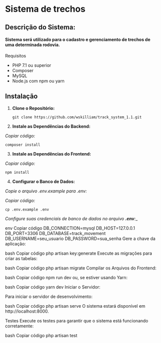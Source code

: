 <h1>Sistema de trechos</h1>

<h2>Descrição do Sistema:</h2>

<h4>Sistema será utilizado para o cadastro e gerenciamento de trechos de uma determinada rodovia. </h4>

 <p>Requisitos</p>

- PHP 7.1 ou superior
- Composer
- MySQL
- Node.js com npm ou yarn

## Instalação ##

1. **Clone o Repositório:**

   ````
   git clone https://github.com/wskilliam/track_system_1.1.git
   ````
2. **Instale as Dependências do Backend:**

_Copiar código:_

````
composer install
````

3. **Instale as Dependências do Frontend:**

_Copiar código:_
````
npm install
````

4. **Configurar o Banco de Dados:**

_Copie o arquivo .env.example para .env:_

_Copiar código:_
````
cp .env.example .env
`````

_Configure suas credenciais de banco de dados no arquivo **.env**:__

env
Copiar código
DB_CONNECTION=mysql
DB_HOST=127.0.0.1
DB_PORT=3306
DB_DATABASE=track_movement
DB_USERNAME=seu_usuario
DB_PASSWORD=sua_senha
Gere a chave da aplicação:

bash
Copiar código
php artisan key:generate
Execute as migrações para criar as tabelas:

bash
Copiar código
php artisan migrate
Compilar os Arquivos do Frontend:

bash
Copiar código
npm run dev
ou, se estiver usando Yarn:

bash
Copiar código
yarn dev
Iniciar o Servidor:

Para iniciar o servidor de desenvolvimento:

bash
Copiar código
php artisan serve
O sistema estará disponível em http://localhost:8000.

Testes
Execute os testes para garantir que o sistema está funcionando corretamente:

bash
Copiar código
php artisan test
